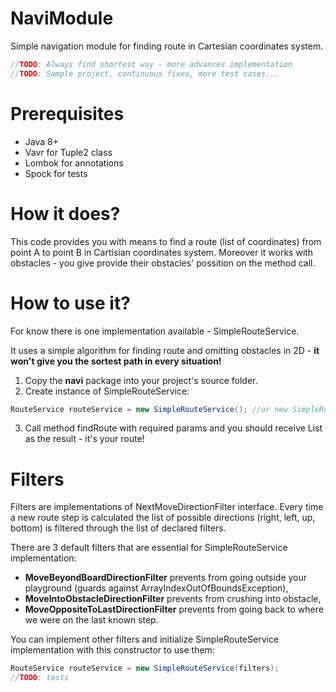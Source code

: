 # NaviModule

Simple navigation module for finding route in Cartesian coordinates system.

```java
//TODO: Always find shortest way - more advances implementation
//TODO: Sample project, continuous fixes, more test cases...
```

# Prerequisites
- Java 8+
- Vavr for Tuple2 class
- Lombok for annotations
- Spock for tests

# How it does?
This code provides you with means to find a route (list of coordinates) from point A to point B in Cartisian coordinates system. Moreover it works with obstacles - you give provide their obstacles' possition on the method call.

# How to use it?
For know there is one implementation available - SimpleRouteService.

It uses a simple algorithm for finding route and omitting obstacles in 2D - **it won't give you the sortest path in every situation!**

1. Copy the **navi** package into your project's source folder.
2. Create instance of SimpleRouteService:
```java
RouteService routeService = new SimpleRouteService(); //or new SimpleRouteService(filters) - check out #Filters section
```
3. Call method findRoute with required params and you should receive List<Coordinates> as the result - it's your route! 

# Filters
Filters are implementations of NextMoveDirectionFilter interface.
Every time a new route step is calculated the list of possible directions (right, left, up, bottom) is filtered through the list of declared filters.

There are 3 default filters that are essential for SimpleRouteService implementation:
- **MoveBeyondBoardDirectionFilter** prevents from going outside your playground (guards against ArrayIndexOutOfBoundsException),
- **MoveIntoObstacleDirectionFilter** prevents from crushing into obstacle,
- **MoveOppositeToLastDirectionFilter** prevents from going back to where we were on the last known step.

You can implement other filters and initialize SimpleRouteService implementation with this constructor to use them:
```java
RouteService routeService = new SimpleRouteService(filters);
//TODO: tests
```
